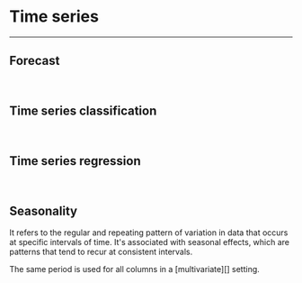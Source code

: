# Time series
-------------


## Forecast


<br>

## Time series classification


<br>

## Time series regression


<br>

## Seasonality

 It refers to the regular and repeating pattern of variation in data
 that occurs at specific intervals of time. It's associated with seasonal 
 effects, which are patterns that tend to recur at consistent intervals.
 
The same period is used for all columns in a [multivariate][] setting.
